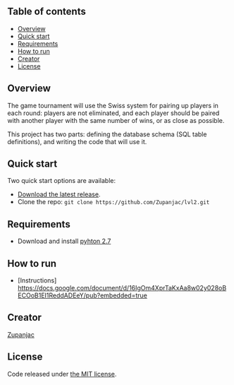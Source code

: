 ## Table of contents
* [Overview](#overview)
* [Quick start](#quick-start)
* [Requirements](#requirements)
* [How to run](#how-to-run)
* [Creator](#creator)
* [License](#license)

## Overview

The game tournament will use the Swiss system for pairing up players in each round: 
players are not eliminated, and each player should be paired with another player
 with the same number of wins, or as close as possible.

This project has two parts: defining the database schema (SQL table definitions), 
and writing the code that will use it.

## Quick start

Two quick start options are available:

* [Download the latest release](https://github.com/Zupanjac/lvl2/archive/master.zip).
* Clone the repo: `git clone https://github.com/Zupanjac/lvl2.git`

## Requirements
* Download and install [pyhton 2.7](https://www.python.org/downloads/)

## How to run
* [Instructions] https://docs.google.com/document/d/16IgOm4XprTaKxAa8w02y028oBECOoB1EI1ReddADEeY/pub?embedded=true

## Creator
[Zupanjac](https://github.com/Zupanjac)

## License

Code released under [the MIT license](https://github.com/twbs/bootstrap/blob/master/LICENSE).